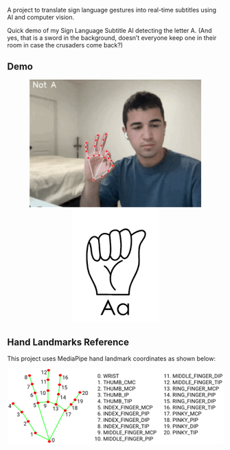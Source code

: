 A project to translate sign language gestures into real-time subtitles using AI and computer vision.


Quick demo of my Sign Language  Subtitle AI detecting the letter A.
(And yes, that is a sword in the background, doesn’t everyone keep one in their room in case the crusaders come back?)

## Demo

<p align="center">
  <img src="images/demo.GIF" alt="Sign Language AI Demo" width="400"/>
  <img src="images/A_reference.png" alt="ASL Letter A Reference" width="200"/>
</p>

## Hand Landmarks Reference

This project uses MediaPipe hand landmark coordinates as shown below:

![Hand Landmarks](images/hand_landmarks.png)
